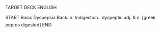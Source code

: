 TARGET DECK
ENGLISH

START
Basic
Dyspepsia
Back: n. Indigestion.  dyspeptic adj. & n. [greek peptos digested]
END
